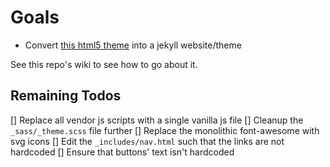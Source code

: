 # Goals

- Convert [this html5 theme](https://html5up.net/dopetrope) into a jekyll website/theme

See this repo's wiki to see how to go about it.

## Remaining Todos

[] Replace all vendor js scripts with a single vanilla js file
[] Cleanup the `_sass/_theme.scss` file further
[] Replace the monolithic font-awesome with svg icons
[] Edit the `_includes/nav.html` such that the links are not hardcoded
[] Ensure that buttons' text isn't hardcoded
